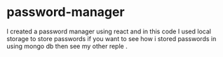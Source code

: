 # password-manager
 I created a password manager using react and in this code I used local storage to store passwords if you want to see how i stored passwords in using mongo db then see my other reple .
